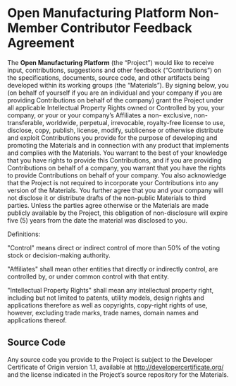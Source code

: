 # Open Manufacturing Platform Non-Member Contributor Feedback Agreement

The **Open Manufacturing Platform** (the “Project”) would like to receive input, contributions, suggestions and other feedback (“Contributions”) on the 
specifications, documents, source code, and other artifacts being developed within its working groups (the “Materials”). By signing below, 
you (on behalf of yourself if you are an individual and your company if you are providing Contributions on behalf of the company) grant the Project 
under all applicable Intellectual Property Rights owned or Controlled by you, your company, or your or your company’s Affiliates a non- exclusive, 
non-transferable, worldwide, perpetual, irrevocable, royalty-free license to use, disclose, copy, publish, license, modify, sublicense or otherwise 
distribute and exploit Contributions you provide for the purpose of developing and promoting the Materials and in connection with any product that 
implements and complies with the Materials. You warrant to the best of your knowledge that you have rights to provide this Contributions, and if you 
are providing Contributions on behalf of a company, you warrant that you have the rights to provide Contributions on behalf of your company. You also acknowledge
that the Project is not required to incorporate your Contributions into any version of the Materials. You further agree that you and your company will not 
disclose it or distribute drafts of the non-public Materials to third parties. Unless the parties agree otherwise or the Materials are made publicly available
by the Project, this obligation of non-disclosure will expire five (5) years from the date the material was disclosed to you.

Definitions:

"Control" means direct or indirect control of more than 50% of the voting stock or decision-making authority. 

"Affiliates" shall mean other entities that directly or indirectly control, are controlled by, or under common control with that entity.

"Intellectual Property Rights" shall mean any intellectual property right, including but not limited to patents, utility models, design rights and 
applications therefore as well as copyrights, copy-right rights of use, however, excluding trade marks, trade names, domain names and applications thereof.

## Source Code
Any source code you provide to the Project is subject to the Developer Certificate of Origin version 1.1, available
at http://developercertificate.org/ and the license indicated in the Project’s source repository for the Materials.


